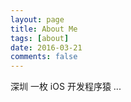 ```yaml
---
layout: page
title: About Me
tags: [about]
date: 2016-03-21
comments: false
---
```



深圳 一枚 iOS 开发程序猿 ...